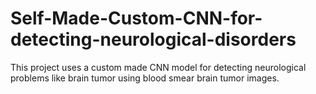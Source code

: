 # Self-Made-Custom-CNN-for-detecting-neurological-disorders
This project uses a custom made CNN model for detecting neurological problems like brain tumor using blood smear brain tumor images.
